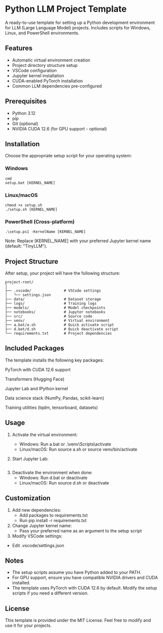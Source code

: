 # Python LLM Project Template

A ready-to-use template for setting up a Python development environment for LLM (Large Language Model) projects. Includes scripts for Windows, Linux, and PowerShell environments.

## Features

- Automatic virtual environment creation
- Project directory structure setup
- VSCode configuration
- Jupyter kernel installation
- CUDA-enabled PyTorch installation
- Common LLM dependencies pre-configured

## Prerequisites

- Python 3.12
- pip
- Git (optional)
- NVIDIA CUDA 12.6 (for GPU support - optional)

## Installation
Choose the appropriate setup script for your operating system:

### Windows
```
cmd
setup.bat [KERNEL_NAME]
```

### Linux/macOS
```
chmod +x setup.sh
./setup.sh [KERNEL_NAME]
```

### PowerShell (Cross-platform)
```
.\setup.ps1 -KernelName [KERNEL_NAME]
```

Note: Replace [KERNEL_NAME] with your preferred Jupyter kernel name (default: "TinyLLM").

## Project Structure
After setup, your project will have the following structure:
```
project-root/
│
├── .vscode/               # VSCode settings
│   └── settings.json
├── data/                  # Dataset storage
├── logs/                  # Training logs
├── models/                # Model checkpoints
├── notebooks/             # Jupyter notebooks
├── src/                   # Source code
├── venv/                  # Virtual environment
├── a.bat/a.sh             # Quick activate script
├── d.bat/d.sh             # Quick deactivate script
└── requirements.txt       # Project dependencies
```

## Included Packages
The template installs the following key packages:

PyTorch with CUDA 12.6 support

Transformers (Hugging Face)

Jupyter Lab and IPython kernel

Data science stack (NumPy, Pandas, scikit-learn)

Training utilities (tqdm, tensorboard, datasets)

## Usage
1. Activate the virtual environment:
    - Windows: Run a.bat or .\venv\Scripts\activate
    - Linux/macOS: Run source a.sh or source venv/bin/activate

2. Start Jupyter Lab:
```jupyter lab
```

3. Deactivate the environment when done:
    - Windows: Run d.bat or deactivate
    - Linux/macOS: Run source d.sh or deactivate

## Customization
1. Add new dependencies:
    - Add packages to requirements.txt
    - Run pip install -r requirements.txt
2. Change Jupyter kernel name:
    - Pass your preferred name as an argument to the setup script
3. Modify VSCode settings:
-    Edit .vscode/settings.json

## Notes
- The setup scripts assume you have Python added to your PATH.
- For GPU support, ensure you have compatible NVIDIA drivers and CUDA installed.
- The template uses PyTorch with CUDA 12.6 by default. Modify the setup scripts if you need a different version.

## License
This template is provided under the MIT License. Feel free to modify and use it for your projects.















